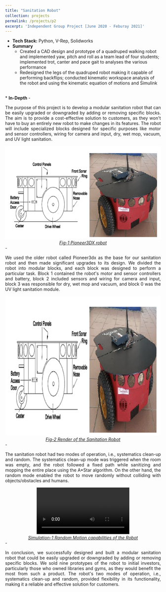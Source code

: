 ```yaml
---
title: "Sanitation Robot"
collection: projects
permalink: /projects/p2
excerpt: 'Independent Group Project [June 2020 - Feburay 2021]'
---
```


* <b>Tech Stack:</b> Python, V-Rep, Solidworks
* <b> Summary </b>
    -  Created a CAD design and prototype of a quadruped walking robot and implemented yaw, pitch and roll as a team lead of four students; implemented trot, canter and pace gait to analyses the various performance
    -  Redesigned the legs of the quadruped robot making it capable of performing backflips; conducted kinematic workspace analysis of the robot and using the kinematic equation of motions and Simulink
<br>
* <b>In-Depth</b>
    -  <p style="text-align: justify;">The purpose of this project is to develop a modular sanitation robot that can be easily upgraded or downgraded by adding or removing specific blocks. The aim is to provide a cost-effective solution to customers, as they won't have to buy an entirely new robot to make changes in its features. The robot will include specialized blocks designed for specific purposes like motor and sensor controllers, wiring for camera and input, dry, wet mop, vacuum, and UV light sanitation.</p>
    <div style="text-align:center">
    <img src="/images/Sanitation_Robot_1.png" alt="Robot_Render" style="width:700px;height:300px;">
    </div>
    <figcaption style="text-align: center;"><u><em>Fig-1 Pioneer3DX robot</em></u></figcaption>
    -  <p style="text-align: justify;">We used the older robot called Pioneer3dx as the base for our sanitation robot and then made significant upgrades to its design. We divided the robot into modular blocks, and each block was designed to perform a particular task. Block 1 contained the robot's motor and sensor controllers and battery, block 2 included sensors and wiring for camera and input, block 3 was responsible for dry, wet mop and vacuum, and block 0 was the UV light sanitation module.</p>
    <div style="text-align:center">
    <img src="/images/Sanitation_Robot_1.png" alt="Robot_Render" style="width:500px;height:450px;">
    </div>
    <figcaption style="text-align: center;"><u><em>Fig-2 Render of the Sanitation Robot</em></u></figcaption>
    -  <p style="text-align: justify;">The sanitation robot had two modes of operation, i.e., systematics clean-up and random. The systematics clean-up mode was triggered when the room was empty, and the robot followed a fixed path while sanitizing and mopping the entire place using the A*Star algorithm. On the other hand, the random mode enabled the robot to move randomly without colliding with objects/obstacles and humans.</p>
    <div style="text-align:center">
    <video src="/images/Quad_project_simulation_2.mp4" controls="controls" style="max-width: 750px;"></video>
    </div>
    <figcaption style="text-align: center;"><u><em>Simulation-1 Random Motion capabilities of the Robot</em></u></figcaption>
    -  <p style="text-align: justify;">In conclusion, we successfully designed and built a modular sanitation robot that could be easily upgraded or downgraded by adding or removing specific blocks. We sold nine prototypes of the robot to initial investors, particularly those who owned libraries and gyms, as they would benefit the most from such a product. The robot's two modes of operation, i.e., systematics clean-up and random, provided flexibility in its functionality, making it a reliable and effective solution for customers.</p>
